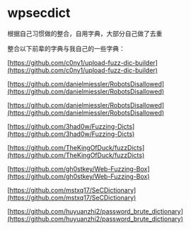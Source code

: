 # wpsecdict
根据自己习惯做的整合，自用字典，大部分自己做了去重

整合以下前辈的字典与我自己的一些字典：

[https://github.com/c0ny1/upload-fuzz-dic-builder](https://github.com/c0ny1/upload-fuzz-dic-builder)

[https://github.com/danielmiessler/RobotsDisallowed](https://github.com/danielmiessler/RobotsDisallowed)

[https://github.com/danielmiessler/RobotsDisallowed](https://github.com/danielmiessler/RobotsDisallowed)

[https://github.com/3had0w/Fuzzing-Dicts](https://github.com/3had0w/Fuzzing-Dicts)

[https://github.com/TheKingOfDuck/fuzzDicts](https://github.com/TheKingOfDuck/fuzzDicts)

[https://github.com/gh0stkey/Web-Fuzzing-Box](https://github.com/gh0stkey/Web-Fuzzing-Box)

[https://github.com/mstxq17/SeCDictionary](https://github.com/mstxq17/SeCDictionary)


[https://github.com/huyuanzhi2/password_brute_dictionary](https://github.com/huyuanzhi2/password_brute_dictionary)
